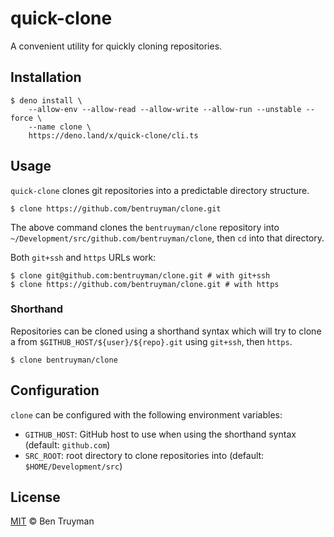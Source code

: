 # quick-clone

A convenient utility for quickly cloning repositories.

## Installation

```console
$ deno install \
    --allow-env --allow-read --allow-write --allow-run --unstable --force \
    --name clone \
    https://deno.land/x/quick-clone/cli.ts
```

## Usage

`quick-clone` clones git repositories into a predictable directory structure.

```console
$ clone https://github.com/bentruyman/clone.git
```

The above command clones the `bentruyman/clone` repository into
`~/Development/src/github.com/bentruyman/clone`, then `cd` into that directory.

Both `git+ssh` and `https` URLs work:

```console
$ clone git@github.com:bentruyman/clone.git # with git+ssh
$ clone https://github.com/bentruyman/clone.git # with https
```

### Shorthand

Repositories can be cloned using a shorthand syntax which will try to clone a
from `$GITHUB_HOST/${user}/${repo}.git` using `git+ssh`, then `https`.

```console
$ clone bentruyman/clone
```

## Configuration

`clone` can be configured with the following environment variables:

- `GITHUB_HOST`: GitHub host to use when using the shorthand syntax (default:
  `github.com`)
- `SRC_ROOT`: root directory to clone repositories into (default:
  `$HOME/Development/src`)

## License

[MIT](https://choosealicense.com/licenses/mit/) © Ben Truyman
